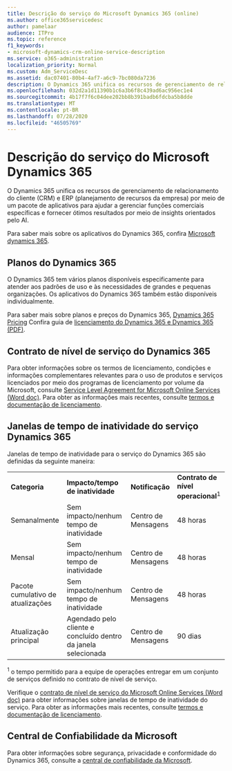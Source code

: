 ```yaml
---
title: Descrição do serviço do Microsoft Dynamics 365 (online)
ms.author: office365servicedesc
author: pamelaar
audience: ITPro
ms.topic: reference
f1_keywords:
- microsoft-dynamics-crm-online-service-description
ms.service: o365-administration
localization_priority: Normal
ms.custom: Adm_ServiceDesc
ms.assetid: dac07401-80b4-4af7-a6c9-7bc080da7236
description: O Dynamics 365 unifica os recursos de gerenciamento de relacionamento do cliente (CRM) e ERP (planejamento de recursos da empresa) por meio de um pacote de aplicativos para ajudar a gerenciar funções comerciais e fornecer ótimos resultados.
ms.openlocfilehash: 032d2a1d11390b1c6a3b6f8c439ad6ac956ec1e4
ms.sourcegitcommit: 4b17f7f6c04dee202bb8b391badb6fdcba5b8dde
ms.translationtype: MT
ms.contentlocale: pt-BR
ms.lasthandoff: 07/28/2020
ms.locfileid: "46505769"
---
```

# <a name="microsoft-dynamics-365-service-description"></a>Descrição do serviço do Microsoft Dynamics 365

O Dynamics 365 unifica os recursos de gerenciamento de relacionamento do cliente (CRM) e ERP (planejamento de recursos da empresa) por meio de um pacote de aplicativos para ajudar a gerenciar funções comerciais específicas e fornecer ótimos resultados por meio de insights orientados pelo AI.

Para saber mais sobre os aplicativos do Dynamics 365, confira [Microsoft dynamics 365](https://dynamics.microsoft.com).
  
## <a name="dynamics-365-plans"></a>Planos do Dynamics 365

O Dynamics 365 tem vários planos disponíveis especificamente para atender aos padrões de uso e às necessidades de grandes e pequenas organizações. Os aplicativos do Dynamics 365 também estão disponíveis individualmente.

Para saber mais sobre planos e preços do Dynamics 365, [Dynamics 365 Pricing](https://dynamics.microsoft.com/pricing) Confira guia de [licenciamento do Dynamics 365 e Dynamics 365 (PDF)](https://go.microsoft.com/fwlink/?LinkId=866544).
  
## <a name="dynamics-365-service-level-agreement"></a>Contrato de nível de serviço do Dynamics 365

Para obter informações sobre os termos de licenciamento, condições e informações complementares relevantes para o uso de produtos e serviços licenciados por meio dos programas de licenciamento por volume da Microsoft, consulte [Service Level Agreement for Microsoft Online Services (Word doc)](https://www.microsoftvolumelicensing.com/Downloader.aspx?DocumentId=17583). Para obter as informações mais recentes, consulte [termos e documentação de licenciamento](https://go.microsoft.com/fwlink/?linkid=272026).
  
## <a name="dynamics-365-service-downtime-windows"></a>Janelas de tempo de inatividade do serviço Dynamics 365

Janelas de tempo de inatividade para o serviço do Dynamics 365 são definidas da seguinte maneira:
  
|||||
|:-----|:-----|:-----|:-----|
|**Categoria** <br/> |**Impacto/tempo de inatividade** <br/> |**Notificação** <br/> |**Contrato de nível operacional**<sup>1</sup> <br/> |
|Semanalmente  <br/> |Sem impacto/nenhum tempo de inatividade  <br/> |Centro de Mensagens  <br/> |48 horas  <br/> |
|Mensal  <br/> |Sem impacto/nenhum tempo de inatividade  <br/> |Centro de Mensagens  <br/> |48 horas  <br/> |
|Pacote cumulativo de atualizações  <br/> |Sem impacto/nenhum tempo de inatividade  <br/> |Centro de Mensagens  <br/> |48 horas  <br/> |
|Atualização principal  <br/> |Agendado pelo cliente e concluído dentro da janela selecionada  <br/> |Centro de Mensagens  <br/> |90 dias  <br/> |

<sup>1</sup> o tempo permitido para a equipe de operações entregar em um conjunto de serviços definido no contrato de nível de serviço. <br/>

Verifique o [contrato de nível de serviço do Microsoft Online Services (Word doc)](https://www.microsoftvolumelicensing.com/Downloader.aspx?DocumentId=17583) para obter informações sobre janelas de tempo de inatividade do serviço. Para obter as informações mais recentes, consulte [termos e documentação de licenciamento](https://go.microsoft.com/fwlink/?linkid=272026). 
  
## <a name="microsoft-trust-center"></a>Central de Confiabilidade da Microsoft

Para obter informações sobre segurança, privacidade e conformidade do Dynamics 365, consulte a [central de confiabilidade da Microsoft](https://www.microsoft.com/trust-center/product-overview).
  
